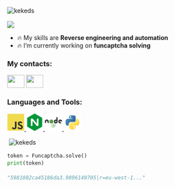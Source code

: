 <p align="left"> <img src="https://komarev.com/ghpvc/?username=kekeds&label=Profile%20views&color=0e75b6&style=flat" alt="kekeds" /> </p>
<a href="https://discord.com/users/1222566837028393041" target="blank"><img align="center" src="https://dcbadge.limes.pink/api/shield/1222566837028393041?style=flat&logoColor=presence&theme=clean" /></a>

- 🔥 My skills are **Reverse engineering and automation**
- 🔥 I’m currently working on **funcaptcha solving**

<h3 align="left">My contacts:</h3>
<p align="left">
<a href="https://discord.com/users/1222566837028393041" target="blank"><img align="center" src="https://static.wikia.nocookie.net/discord/images/e/ea/Discord_PTB.png" height="30" width="40" /></a>
<a href="https://t.me/kokandg" target="blank"><img align="center" src="https://upload.wikimedia.org/wikipedia/commons/thumb/8/82/Telegram_logo.svg/512px-Telegram_logo.svg.png" height="30" width="40" /></a>

</p>

<h3 align="left">Languages and Tools:</h3>
<p align="left"> <a href="https://developer.mozilla.org/en-US/docs/Web/JavaScript" target="_blank" rel="noreferrer"> <img src="https://raw.githubusercontent.com/devicons/devicon/master/icons/javascript/javascript-original.svg" alt="javascript" width="40" height="40"/> </a> <a href="https://www.nginx.com" target="_blank" rel="noreferrer"> <img src="https://raw.githubusercontent.com/devicons/devicon/master/icons/nginx/nginx-original.svg" alt="nginx" width="40" height="40"/> </a> <a href="https://nodejs.org" target="_blank" rel="noreferrer"> <img src="https://raw.githubusercontent.com/devicons/devicon/master/icons/nodejs/nodejs-original-wordmark.svg" alt="nodejs" width="40" height="40"/> </a> <a href="https://www.python.org" target="_blank" rel="noreferrer"> <img src="https://raw.githubusercontent.com/devicons/devicon/master/icons/python/python-original.svg" alt="python" width="40" height="40"/> </a> </p>

<p>&nbsp;<img align="center" src="https://github-readme-stats.vercel.app/api?username=kekeds&show_icons=true&theme=radical" alt="kekeds" /></p>

```python
token = Funcaptcha.solve()
print(token)

"5981802ca45186da3.9896140705|r=eu-west-1..."
```
